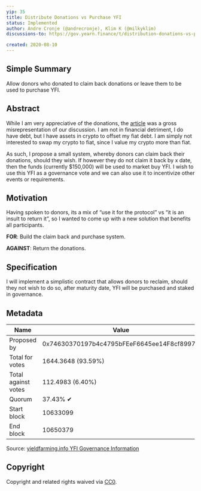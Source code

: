 ```yaml
---
yip: 35
title: Distribute Donations vs Purchase YFI
status: Implemented
author: Andre Cronje (@andrecronje), Klim K (@milkyklim)
discussions-to: https://gov.yearn.finance/t/distribution-donations-vs-purchasing-yfi/2244

created: 2020-08-10
---
```


## Simple Summary

Allow donors who donated to claim back donations or leave them to be used to purchase YFI.

## Abstract

While I am very appreciative of the donations, the [article](https://decrypt.co/37995/exclusive-yfi-andre-cronje-broke-quitting-defi) was a gross misrepresentation of our discussion. I am not in financial detriment, I do have debt, but I have assets in crypto to offset my fiat debt. I am simply not interested to swap my crypto to fiat, since I value my crypto more than fiat.

As such, I propose a small system, whereby donors can claim back their donations, should they wish. If however they do not claim it back by x date, then the funds (currently \$150,000) will be used to market buy YFI. I wish to use this YFI as a governance vote and we can also use it to incentivize other events or requirements.

## Motivation

Having spoken to donors, its a mix of “use it for the protocol” vs “it is an insult to return it”, so I wanted to come up with a new solution that benefits all participants.

**FOR**: Build the claim back and purchase system.

**AGAINST**: Return the donations.

## Specification

I will implement a simplistic contract that allows donors to reclaim, should they not wish to do so, after maturity date, YFI will be purchased and staked in governance.

## Metadata

| Name                | Value                                      |
|---------------------|--------------------------------------------|
| Proposed by         | 0x74630370197b4c4795bFEeF6645ee14F8cf8997D |
| Total for votes     | 1644.3648 (93.59%)                         |
| Total against votes | 112.4983 (6.40%)                           |
| Quorum              | 37.43% ✔                                   |
| Start block         | 10633099                                   |
| End block           | 10650379                                   |

Source: [yieldfarming.info YFI Governance Information](https://yieldfarming.info/yearn/vote/)

## Copyright

Copyright and related rights waived via [CC0](https://creativecommons.org/publicdomain/zero/1.0/).
